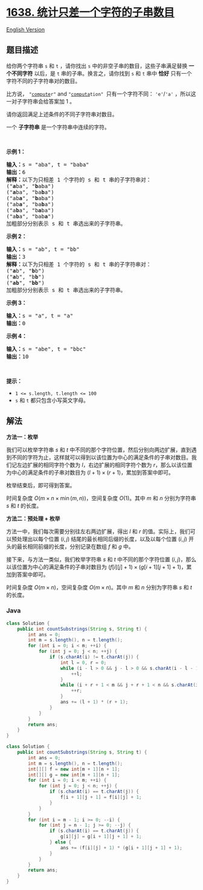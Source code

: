 # [1638. 统计只差一个字符的子串数目](https://leetcode.cn/problems/count-substrings-that-differ-by-one-character)

[English Version](/solution/1600-1699/1638.Count%20Substrings%20That%20Differ%20by%20One%20Character/README_EN.md)

## 题目描述

<!-- 这里写题目描述 -->

<p>给你两个字符串&nbsp;<code>s</code> 和&nbsp;<code>t</code>&nbsp;，请你找出 <code>s</code>&nbsp;中的非空子串的数目，这些子串满足替换 <strong>一个不同字符</strong>&nbsp;以后，是 <code>t</code>&nbsp;串的子串。换言之，请你找到 <code>s</code>&nbsp;和 <code>t</code>&nbsp;串中 <strong>恰好</strong>&nbsp;只有一个字符不同的子字符串对的数目。</p>

<p>比方说，&nbsp;<code>"<u>compute</u>r"</code>&nbsp;and&nbsp;<code>"<u>computa</u>tion"&nbsp;</code>只有一个字符不同：&nbsp;<code>'e'</code>/<code>'a'</code>&nbsp;，所以这一对子字符串会给答案加 1 。</p>

<p>请你返回满足上述条件的不同子字符串对数目。</p>

<p>一个 <strong>子字符串</strong>&nbsp;是一个字符串中连续的字符。</p>

<p>&nbsp;</p>

<p><strong>示例 1：</strong></p>

<pre>
<b>输入：</b>s = "aba", t = "baba"
<b>输出：</b>6
<strong>解释：</strong>以下为只相差 1 个字符的 s 和 t 串的子字符串对：
("<strong>a</strong>ba", "<strong>b</strong>aba")
("<strong>a</strong>ba", "ba<strong>b</strong>a")
("ab<strong>a</strong>", "<strong>b</strong>aba")
("ab<strong>a</strong>", "ba<strong>b</strong>a")
("a<strong>b</strong>a", "b<strong>a</strong>ba")
("a<strong>b</strong>a", "bab<strong>a</strong>")
加粗部分分别表示 s 和 t 串选出来的子字符串。
</pre>

<strong>示例 2：</strong>

<pre>
<b>输入：</b>s = "ab", t = "bb"
<b>输出：</b>3
<strong>解释：</strong>以下为只相差 1 个字符的 s 和 t 串的子字符串对：
("<strong>a</strong>b", "<strong>b</strong>b")
("<strong>a</strong>b", "b<strong>b</strong>")
("<strong>ab</strong>", "<strong>bb</strong>")
加粗部分分别表示 s 和 t 串选出来的子字符串。
</pre>

<strong>示例 3：</strong>

<pre>
<b>输入：</b>s = "a", t = "a"
<b>输出：</b>0
</pre>

<p><strong>示例 4：</strong></p>

<pre>
<b>输入：</b>s = "abe", t = "bbc"
<b>输出：</b>10
</pre>

<p>&nbsp;</p>

<p><strong>提示：</strong></p>

<ul>
	<li><code>1 &lt;= s.length, t.length &lt;= 100</code></li>
	<li><code>s</code> 和&nbsp;<code>t</code>&nbsp;都只包含小写英文字母。</li>
</ul>

## 解法

**方法一：枚举**

我们可以枚举字符串 $s$ 和 $t$ 中不同的那个字符位置，然后分别向两边扩展，直到遇到不同的字符为止，这样就可以得到以该位置为中心的满足条件的子串对数目。我们记左边扩展的相同字符个数为 $l$，右边扩展的相同字符个数为 $r$，那么以该位置为中心的满足条件的子串对数目为 $(l + 1) \times (r + 1)$，累加到答案中即可。

枚举结束后，即可得到答案。

时间复杂度 $O(m \times n \times \min(m, n))$，空间复杂度 $O(1)$。其中 $m$ 和 $n$ 分别为字符串 $s$ 和 $t$ 的长度。

**方法二：预处理 + 枚举**

方法一中，我们每次需要分别往左右两边扩展，得出 $l$ 和 $r$ 的值。实际上，我们可以预处理出以每个位置 $(i, j)$ 结尾的最长相同后缀的长度，以及以每个位置 $(i, j)$ 开头的最长相同前缀的长度，分别记录在数组 $f$ 和 $g$ 中。

接下来，与方法一类似，我们枚举字符串 $s$ 和 $t$ 中不同的那个字符位置 $(i, j)$，那么以该位置为中心的满足条件的子串对数目为 $(f[i][j] + 1) \times (g[i + 1][j + 1] + 1)$，累加到答案中即可。

时间复杂度 $O(m \times n)$，空间复杂度 $O(m \times n)$。其中 $m$ 和 $n$ 分别为字符串 $s$ 和 $t$ 的长度。

### **Java**

```java
class Solution {
    public int countSubstrings(String s, String t) {
        int ans = 0;
        int m = s.length(), n = t.length();
        for (int i = 0; i < m; ++i) {
            for (int j = 0; j < n; ++j) {
                if (s.charAt(i) != t.charAt(j)) {
                    int l = 0, r = 0;
                    while (i - l > 0 && j - l > 0 && s.charAt(i - l - 1) == t.charAt(j - l - 1)) {
                        ++l;
                    }
                    while (i + r + 1 < m && j + r + 1 < n && s.charAt(i + r + 1) == t.charAt(j + r + 1)) {
                        ++r;
                    }
                    ans += (l + 1) * (r + 1);
                }
            }
        }
        return ans;
    }
}
```

```java
class Solution {
    public int countSubstrings(String s, String t) {
        int ans = 0;
        int m = s.length(), n = t.length();
        int[][] f = new int[m + 1][n + 1];
        int[][] g = new int[m + 1][n + 1];
        for (int i = 0; i < m; ++i) {
            for (int j = 0; j < n; ++j) {
                if (s.charAt(i) == t.charAt(j)) {
                    f[i + 1][j + 1] = f[i][j] + 1;
                }
            }
        }
        for (int i = m - 1; i >= 0; --i) {
            for (int j = n - 1; j >= 0; --j) {
                if (s.charAt(i) == t.charAt(j)) {
                    g[i][j] = g[i + 1][j + 1] + 1;
                } else {
                    ans += (f[i][j] + 1) * (g[i + 1][j + 1] + 1);
                }
            }
        }
        return ans;
    }
}
```

